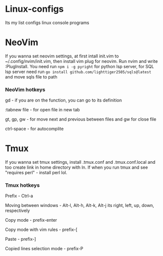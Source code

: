 # Linux-configs
Its my list configs linux console programs

# NeoVim
If you wanna set neovim settings, at first intall init.vim to ~/.config/nvim/init.vim, then install vim plug for neovim.
Run nvim and write :PlugInstall.
You need run `npm i -g pyright` for python lsp server, for SQL lsp server need run `go install github.com/lighttiger2505/sqls@latest` and move sqls file to path

### NeoVim hotkeys

gd - if you are on the function, you can go to its definition

:tabnew file - for open file in new tab

gt, gp, gw - for move next and previous between files and gw for close file

ctrl-space - for autocomplite

# Tmux
If you wanna set tmux settings, install .tmux.conf and .tmux.conf.local and too create link in home directory with ln.
If when you run tmux and see "requires perl" - install perl lol.

### Tmux hotkeys

Prefix - Ctrl-a
 
Moving between windows - Alt-l, Alt-h, Alt-k, Alt-j its right, left, up, down, respectively

Copy mode - prefix-enter

Copy mode with vim rules - prefix-\[

Paste - prefix-]

Copied lines selection mode - prefix-P
